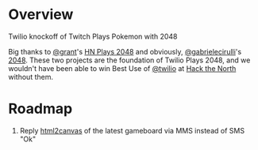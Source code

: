 Overview
=========

Twilio knockoff of Twitch Plays Pokemon with 2048

Big thanks to [@grant](https://github.com/grant)'s [HN Plays 2048](https://github.com/grant/hnplays2048) and obviously, [@gabrielecirulli](https://github.com/gabrielecirulli)'s [2048](https://github.com/gabrielecirulli/2048). These two projects are the foundation of Twilio Plays 2048, and we wouldn't have been able to win Best Use of [@twilio](https://github.com/twilio) at [Hack the North](http://hackthenorth.com) without them.

Roadmap
========
1. Reply [html2canvas](http://html2canvas.hertzen.com/) of the latest gameboard via MMS instead of SMS "Ok"
